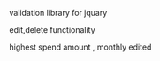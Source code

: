 validation library for jquary


edit,delete functionality


highest spend amount , monthly edited 


